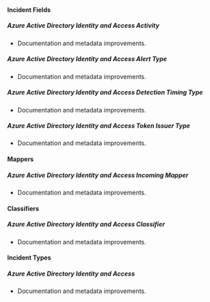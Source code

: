 
#### Incident Fields

##### Azure Active Directory Identity and Access Activity

- Documentation and metadata improvements.

##### Azure Active Directory Identity and Access Alert Type

- Documentation and metadata improvements.

##### Azure Active Directory Identity and Access Detection Timing Type

- Documentation and metadata improvements.

##### Azure Active Directory Identity and Access Token Issuer Type

- Documentation and metadata improvements.


#### Mappers

##### Azure Active Directory Identity and Access Incoming Mapper

- Documentation and metadata improvements.


#### Classifiers

##### Azure Active Directory Identity and Access Classifier

- Documentation and metadata improvements.


#### Incident Types

##### Azure Active Directory Identity and Access

- Documentation and metadata improvements.

